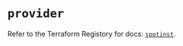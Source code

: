 # `provider`

Refer to the Terraform Registory for docs: [`spotinst`](https://registry.terraform.io/providers/spotinst/spotinst/1.150.1/docs).
